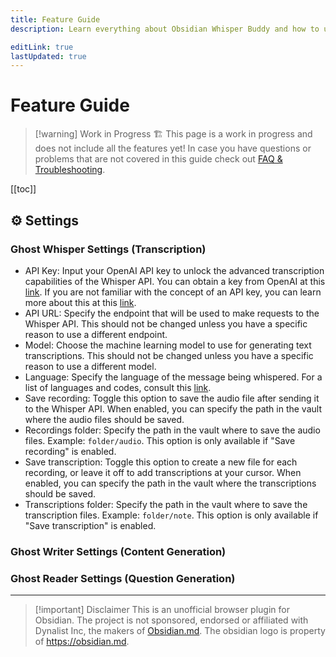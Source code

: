 ```yaml
---
title: Feature Guide
description: Learn everything about Obsidian Whisper Buddy and how to use all its powerful features.

editLink: true
lastUpdated: true
---
```


# Feature Guide

> [!warning] Work in Progress 🏗️
> This page is a work in progress and does not include all the features yet! In case you have questions or problems that are not covered in this guide check out [FAQ & Troubleshooting](./faq.md).

[[toc]]

## ⚙️ Settings

### Ghost Whisper Settings (Transcription)
-   API Key: Input your OpenAI API key to unlock the advanced transcription capabilities of the Whisper API. You can obtain a key from OpenAI at this [link](https://platform.openai.com/overview). If you are not familiar with the concept of an API key, you can learn more about this at this [link](https://tfthacker.medium.com/how-to-get-your-own-api-key-for-using-openai-chatgpt-in-obsidian-41b7dd71f8d3).
-   API URL: Specify the endpoint that will be used to make requests to the Whisper API. This should not be changed unless you have a specific reason to use a different endpoint.
-   Model: Choose the machine learning model to use for generating text transcriptions. This should not be changed unless you have a specific reason to use a different model.
-   Language: Specify the language of the message being whispered. For a list of languages and codes, consult this [link](https://github.com/openai/whisper/blob/main/whisper/tokenizer.py).
-   Save recording: Toggle this option to save the audio file after sending it to the Whisper API. When enabled, you can specify the path in the vault where the audio files should be saved.
-   Recordings folder: Specify the path in the vault where to save the audio files. Example: `folder/audio`. This option is only available if "Save recording" is enabled.
-   Save transcription: Toggle this option to create a new file for each recording, or leave it off to add transcriptions at your cursor. When enabled, you can specify the path in the vault where the transcriptions should be saved.
-   Transcriptions folder: Specify the path in the vault where to save the transcription files. Example: `folder/note`. This option is only available if "Save transcription" is enabled.

### Ghost Writer Settings (Content Generation)


### Ghost Reader Settings (Question Generation)


---

> [!important] Disclaimer
> This is an unofficial browser plugin for Obsidian. The project is not sponsored, endorsed or affiliated with Dynalist Inc, the makers of [Obsidian.md](https://obsidian.md). The obsidian logo is property of https://obsidian.md.
